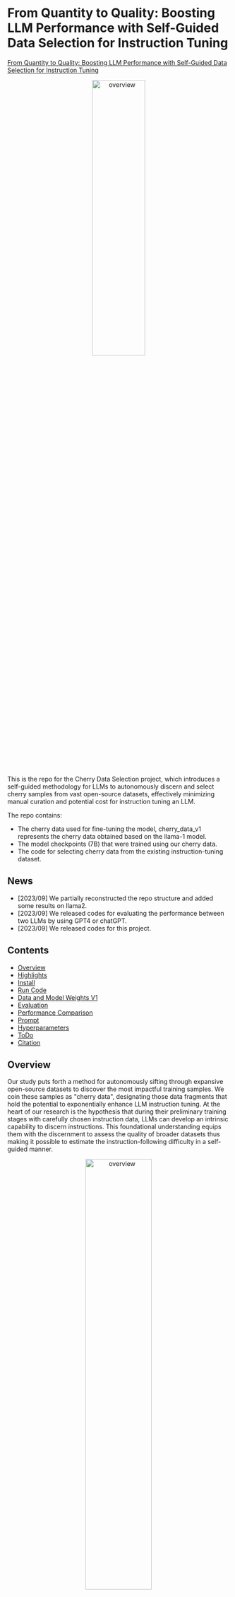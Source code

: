
# From Quantity to Quality: Boosting LLM Performance with Self-Guided Data Selection for Instruction Tuning


[From Quantity to Quality: Boosting LLM Performance with Self-Guided Data Selection for Instruction Tuning](https://arxiv.org/abs/2308.12032)

<p align="center" width="40%">
<a ><img src="images/cherry.jpeg" alt="overview" style="width: 40%; min-width: 300px; display: block; margin: auto;"></a>
</p>


This is the repo for the Cherry Data Selection project, which introduces a self-guided methodology for LLMs to autonomously discern and select cherry samples from vast open-source datasets, effectively minimizing manual curation and potential cost for instruction tuning an LLM.

The repo contains:

- The cherry data used for fine-tuning the model, cherry_data_v1 represents the cherry data obtained based on the llama-1 model. 
- The model checkpoints (7B) that were trained using our cherry data.
- The code for selecting cherry data from the existing instruction-tuning dataset.


## News
- [2023/09] We partially reconstructed the repo structure and added some results on llama2.  
- [2023/09] We released codes for evaluating the performance between two LLMs by using GPT4 or chatGPT. 
- [2023/09] We released codes for this project.

## Contents
- [Overview](#overview)
- [Highlights](#highlights)
- [Install](#install)
- [Run Code](#run-code)
- [Data and Model Weights V1](#data-and-model-weights-v1)
- [Evaluation](#evaluation)
- [Performance Comparison ](#performance-comparison)
- [Prompt](#prompt)
- [Hyperparameters](#hyperparameters)
- [ToDo](#todo)
- [Citation](#citation)

## Overview

Our study puts forth a method for autonomously sifting through expansive open-source datasets to discover the most impactful training samples. We coin these samples as "cherry data", designating those data fragments that hold the potential to exponentially enhance LLM instruction tuning. At the heart of our research is the hypothesis that during their preliminary training stages with carefully chosen instruction data, LLMs can develop an intrinsic capability to discern instructions. This foundational understanding equips them with the discernment to assess the quality of broader datasets thus making it possible to estimate the instruction-following difficulty in a self-guided manner. 

<p align="center" width="70%">
<a ><img src="images/method_overview.png" alt="overview" style="width: 50%; min-width: 300px; display: block; margin: auto;"></a>
</p>

Initially, the model is familiarized with a fraction of the target dataset during the "Learning from Brief Experience" phase. This preliminary knowledge paves the way for the subsequent "Evaluating Based on Experience" phase, where we meticulously evaluate the model's response generation. To estimate the difficulty of a given example, we propose a novel metric called Instruction-Following Difficulty (IFD) score in which both models' capability to generate a response to a given instruction and the models' capability to generate a response directly are measured and compared. By calculating Instruction-Following Difficulty (IFD) scores, we quantify the challenge each sample presents to the model. Harnessing these insights, the "Retraining from Self-Guided Experience" phase utilizes cherry data with standout IFD scores to hone the model, culminating in our superior cherry models. The net result is a model that aligns more adeptly with instructions, ensuring enhanced performance.

## Highlights

* The selection of cherry data in this project is entirely self-guided and does not need ANY extra outside models, ranging from BERT to chatGPT.
* We use approximately 5% or 10% of the data to have comparable performances to the models trained on full data, which is experimented on the [Alpaca](https://github.com/tatsu-lab/stanford_alpaca) and [WizardLM](https://github.com/nlpxucan/WizardLM) datasets.
* The IFD score provided by us can divide the samples into better or relatively bad ones, which might provide insight into the types of data good for instruction tuning.

## Install

Install the dependencies with `pip install -r requirements.txt`

Note: This `requirements.txt` is originated from the [Stanford Alpaca](https://github.com/tatsu-lab/stanford_alpaca). If you are using a different code base with PyTorch installed, we recommend you manually install the below packages and do not need to install from `requirements.txt`

`pip install tqdm`

`pip install scikit-learn`

## Run Code


1. Select Pre-Experienced Data

```
python cherry_seletion/data_analysis.py \
    --data_path data/alpaca_data.json \
    --save_path alpaca_data_pre.pt \
    --model_name_or_path <your_path_to_hf_converted_llama_ckpt_and_tokenizer> \
    --max_length 512 \
    --prompt alpaca \
    --mod pre
```

```--data_path```: The targeted dataset in the Alpaca format <br>
```--save_path```: The path to save the ```.pt``` file containing embeddings or scores <br>
```--prompt```: The prompt type used for training and selecting data, can choose between ```alpaca``` or ```wiz``` <br>
```--mod```: ```pre``` used for getting needed embeddings or scores on selecting pre-experienced samples and ```cherry``` used for cherry <br>

```
python cherry_seletion/data_by_cluster.py \
    --pt_data_path alpaca_data_pre.pt \
    --json_data_path data/alpaca_data.json \
    --json_save_path alpaca_data_pre.json \
    --sample_num 10 \
    --kmeans_num_clusters 100 \
    --low_th 25 \
    --up_th 75
```

```--pt_data_path```: The ```.pt``` file from previous step containing needed embeddings or scores
```--json_data_path```: The targeted dataset in the Alpaca format <br>
```--json_save_path```: The path to save the selected pre-experienced samples <br>
```--sample_num```: How many samples will be selected in each cluster <br>
```--kmeans_num_clusters```: How many clusters will be generated by K-Means <br>
```--low_th``` and ```--up_th```: The lower and Upper threshold for selecting samples within each cluster <br>


3. Train Pre-Experienced Model

4. Select Cherry Data

```
python cherry_seletion/data_analysis.py \
    --data_path data/alpaca_data.json \
    --save_path alpaca_data_cherry.pt \
    --model_name_or_path <your_path_pre_experienced_model> \
    --max_length 512 \
    --prompt alpaca \
    --mod cherry
```

```
python cherry_seletion/data_by_IFD.py \
    --pt_data_path alpaca_data_cherry.pt \
    --json_data_path data/alpaca_data.json \
    --json_save_path alpaca_data_cherry.json \
    --max_length 512 \
    --sample_rate 0.06 \
    --prompt alpaca
```

```--sample_rate```: How many cherry samples you would like to select? You can also use ```--sample_number``` to set the exact number of samples. 

6. Train Cherry Model

## Data and Model Weights V1

The following table provides a comparison between our cherry models and baseline models on the Huggingface Open LLM Leaderboard and AlpacaEval Leaderboard. 
These results are based on cherry_data_v1. The prompt and training hyperparameters can be found in the Hyperparameters section. 
These results verify the effectiveness of our method, which can be used to select the most valuable data samples for instruction tuning. 


|                          | **Avg** | **ARC** | **HellaSwag** | **MMLU** | **TruthfulQA** || **AlpacaEval** ||**Data**| **Model**|
|--------------------------|:-----------:|:-------:|:-------------:|:-------:|:--------------:|:-:|:--------------:|:-:|:-:|:-:|
| **Alpaca**      | 50.21       | 42.65   | 76.91         | 41.73   | 39.55          || 26.46          ||/|/|
| **5% Alpaca**     | 52.06| 53.92   | 79.49         | 36.51   | 38.33          || 34.74          ||[[Link]](data/cherrt_alpaca/cherry_alpaca_5_percent.json)|[[hf-Link]](https://huggingface.co/MingLiiii/cherry-alpaca-5-percent-7B)|
| **10% Alpaca**     | /       | /   | /         | /   | /          || /          ||[[Link]](data/cherrt_alpaca/cherry_alpaca_10_percent.json)|[[hf-Link]](https://huggingface.co/MingLiiii/cherry-alpaca-10-percent-7B)|
| **15% Alpaca**     | /       | /   | /         | /   | /          || /          ||[[Link]](data/cherrt_alpaca/cherry_alpaca_15_percent.json)|[[hf-Link]](https://huggingface.co/MingLiiii/cherry-alpaca-15-percent-7B)|
||||||||||||
| **WizardLM**    | 54.18       | 51.60   | 77.70         | 42.70   | 44.70          || 67.64          ||/|/|
| **WizardLM*** | 52.79  | 53.07   | 77.44         | 37.75   | 42.90          || 61.99          ||[[hf-Link]](https://huggingface.co/datasets/MingLiiii/cherry_wizardlm_filtered)|[[hf-Link]](https://huggingface.co/MingLiiii/cherry-wizardlm-filtered-7B)|
| **10% WizardLM**  | 51.59       | 52.90   | 78.95         | 33.08   | 41.41         || 61.44          ||[[Link]](data/cherry_wizardLM/cherry_wizardLM_10_percent.json)|[[hf-Link]](https://huggingface.co/MingLiiii/cherry-wizardlm-10-percent-7B)|
| **20% WizardLM**     | /       | /   | /         | /   | /          || /          ||[[Link]](data/cherry_wizardLM/cherry_wizardLM_20_percent.json)|[[hf-Link]](https://huggingface.co/MingLiiii/cherry-wizardlm-20-percent-7B)|
| **20% WizardLM**     | /       | /   | /         | /   | /          || /          ||[[Link]](data/cherry_wizardLM/cherry_wizardLM_30_percent.json)|[[hf-Link]](https://huggingface.co/MingLiiii/cherry-wizardlm-30-percent-7B)|
| **40% WizardLM**  | 52.83       | 53.07   | 77.79         | 35.29   | 45.17          || 65.09          ||[[Link]](data/cherry_wizardLM/cherry_wizardLM_40_percent.json)|[[hf-Link]](https://huggingface.co/MingLiiii/cherry-wizardlm-40-percent-7B)|
||||||||||


Also, the WizardLM filter script is provided here: [[Link]](cherry_seletion/filter.py)

Note: Due to the hardware limit, all our models are using the 7B model. 

## Evaluation

We release the codes and data for using GPT4 or chatGPT to evaluate and compare the performance between two LLMs. This method greatly eliminates the potential position bias of GPT4 and chatGPT. For details, please see [AlpaGasus](https://github.com/Lichang-Chen/AlpaGasus) or our [paper](https://arxiv.org/abs/2308.12032). We thank [@Lichang-Chen](https://github.com/Lichang-Chen) and [AlpaGasus](https://github.com/Lichang-Chen/AlpaGasus) repo for sharing the evaluation codes.  

To use this code, please follow the below scripts:

```bash scripts/do_eval_generation.sh```: The model automatically generates the responses for a given instruction in test datasets. <br>
```bash scripts/do_eval_generation_wrap.sh```: Wrap the response files of LLMs being compared. <br>
```bash scripts/do_eval.sh```: Use GPT4 or chatGPT for the evaluation. <br>
```bash scripts/do_review_eval_score.sh```: Parse the results and draw the figure. <be>

More detailed illustrations will be updated. Feel free to drop me an email if you are urgent about it. 

## Performance Comparison 

Comparing our models trained on selected data with models trained on full data. (a) Comparison between our model with 5% Alpaca data and the official Alpaca model. (b) Comparison between our model with 10% WizardLM data and the reimplemented WizardLM model. (c) Comparison between our model with 40% WizardLM data and the official WizardLM model. All these experiments use GPT4 as the judge. Each horizontal bar represents a comparison in a specific test set. 

<p align="center" width="100%">
<a ><img src="images/main_result_gpt4.png" alt="overview" style="width: 100%; min-width: 300px; display: block; margin: auto;"></a>
</p>


## Prompt

We used the following prompts for fine-tuning the cherry models with Alpaca data:

- for examples with a non-empty input field:

 ```
 Below is an instruction that describes a task, paired with an input that provides further context. Write a response that appropriately completes the request.
 
 ### Instruction:
 {instruction}
 
 ### Input:
 {input}
 
 ### Response:
 ```

- for examples with an empty input field:

 ```
 Below is an instruction that describes a task. Write a response that appropriately completes the request.
 
 ### Instruction:
 {instruction}
 
 ### Response:
 ```

We used the following prompts for fine-tuning the cherry models with Wizard data:

```
{instruction}

### Response:
```

## Hyperparameters

| Hyperparameter | Global Batch Size | Learning rate | Epochs | Max length | Weight decay | Warmup Rate |
| --- | ---: | ---: | ---: | ---: | ---: | ---: |
| Cherry Models (Alpaca) | 128 | 2e-5 | 3 | 512 | 0 | 0.03 |
| Cherry Models (WizardLM) | 128 | 2e-5 | 3 | 1024 | 0 | 0.03 |

## ToDo
- [x] Release the code, data, and models. 
- [x] Release the evaluation code for comparison.
- [ ] Train Cherry WizardLM with the length of 2048.
- [ ] Maybe try using QLORA.

## Citation

Please consider citing our paper if you think our codes, data, or models are useful. Thank you!
```
@misc{li2023quantity,
      title={From Quantity to Quality: Boosting LLM Performance with Self-Guided Data Selection for Instruction Tuning}, 
      author={Ming Li and Yong Zhang and Zhitao Li and Jiuhai Chen and Lichang Chen and Ning Cheng and Jianzong Wang and Tianyi Zhou and Jing Xiao},
      year={2023},
      eprint={2308.12032},
      archivePrefix={arXiv},
      primaryClass={cs.CL}
}
```










